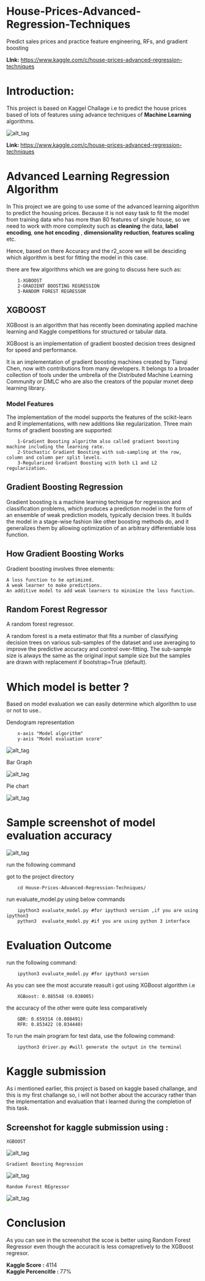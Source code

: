 # House-Prices-Advanced-Regression-Techniques

Predict sales prices and practice feature engineering, RFs, and gradient boosting

<b>LInk:</b> https://www.kaggle.com/c/house-prices-advanced-regression-techniques

<b><h1>Introduction:</h1></b>

This project is based on Kaggel Challage i.e to predict the house prices based of lots of features  using advance techniques of <b>Machine Learning </b> algorithms.

![alt_tag](https://www.kdnuggets.com/wp-content/uploads/kaggle.jpg)

<b>Link: </b> https://www.kaggle.com/c/house-prices-advanced-regression-techniques

<b> <h1>Advanced Learning Regression Algorithm</h1> </b>

In This project we are going to use some of the advanced learning algorithm to predict the housing prices. Because it is not easy task to fit the model from training data who has more than 80 features of single house, so we need to work with more complexity such as <b>cleaning</b> the data, <b>label encoding</b>, <b>one hot encoding</b> , <b>dimensionality reduction</b>, <b>features scaling</b> etc.

Hence, based on there Accuracy and the r2_score we will be desciding which algorithm is best for fitting the model in this case.

there are few algorithms which we are going to discuss here such as:
		
		1-XGBOOST
		2-GRADIENT BOOSTING REGRESSION
		3-RANDOM FOREST REGRESSOR

## XGBOOST

XGBoost is an algorithm that has recently been dominating applied machine learning and Kaggle competitions for structured or tabular data.

XGBoost is an implementation of gradient boosted decision trees designed for speed and performance.

It is an implementation of gradient boosting machines created by Tianqi Chen, now with contributions from many developers. It belongs to a broader collection of tools under the umbrella of the Distributed Machine Learning Community or DMLC who are also the creators of the popular mxnet deep learning library.

### Model Features

The implementation of the model supports the features of the scikit-learn and R implementations, with new additions like regularization. Three main forms of gradient boosting are supported:

	
		1-Gradient Boosting algorithm also called gradient boosting machine including the learning rate.
		2-Stochastic Gradient Boosting with sub-sampling at the row, column and column per split levels.
		3-Regularized Gradient Boosting with both L1 and L2 regularization.

## Gradient Boosting Regression

Gradient boosting is a machine learning technique for regression and classification problems, which produces a prediction model in the form of an ensemble of weak prediction models, typically decision trees. It builds the model in a stage-wise fashion like other boosting methods do, and it generalizes them by allowing optimization of an arbitrary differentiable loss function.

## How Gradient Boosting Works

Gradient boosting involves three elements:

    A loss function to be optimized.
    A weak learner to make predictions.
    An additive model to add weak learners to minimize the loss function.


##  Random Forest Regressor

A random forest regressor.

A random forest is a meta estimator that fits a number of classifying decision trees on various sub-samples of the dataset and use averaging to improve the predictive accuracy and control over-fitting. The sub-sample size is always the same as the original input sample size but the samples are drawn with replacement if bootstrap=True (default).

	
# Which model is better ?

Based on model evaluation we can easily determine which algorithm to use or not to use..

Dendogram representation

		x-axis "Model algorithm"
		y-axis "Model evaluation score"	

![alt_tag](Dataset/Analysis/Figure_1.png)

Bar Graph

![alt_tag](Dataset/Analysis/Figure_2.png)

Pie chart

![alt_tag](Dataset/Analysis/Figure_3.png)


# Sample screenshot of model evaluation accuracy

![alt_tag](Dataset/Analysis/Figure_4.png)

run the following command

got to the project directory 

		cd House-Prices-Advanced-Regression-Techniques/

run evaluate_model.py using below commands

		ipython3 evaluate_model.py #for ipython3 version ,if you are using ipython3 
		python3  evaluate_model.py #if you are using python 3 interface

# Evaluation Outcome

run the following command:

		ipython3 evaluate_model.py #for ipython3 version


As you can see the most accurate reasult i got using XGBoost algorithm i.e 

		XGBoost: 0.885548 (0.038005)

the accuracy of the other were quite less comparatively

		GBR: 0.659314 (0.088491)
		RFR: 0.853422 (0.034440)

To run the main program for test data, use the following command:

		ipython3 driver.py #will generate the output in the terminal

# Kaggle submission 

As i mentioned earlier, this project is based on kaggle based challange, and this is my first challange so, i will not bother about the accuracy rather than the implementation and evaluation that i learned during the completion of this task.


## Screenshot for kaggle submission using :

	XGBOOST	

![alt_tag](Dataset/Analysis/Figure_5.png)

	Gradient Boosting Regression

![alt_tag](Dataset/Analysis/Figure_6.png)

	Random Forest REgressor

![alt_tag](Dataset/Analysis/Figure_7.png)



# Conclusion

As you can see in the screenshot the scoe is better using Random Forest Regressor even though the accuracit is less comapretively to the XGBoost regresor.

<B> Kaggle Score :</B> 4114<br>
<B> Kaggle Percencitle : </B> 77%



